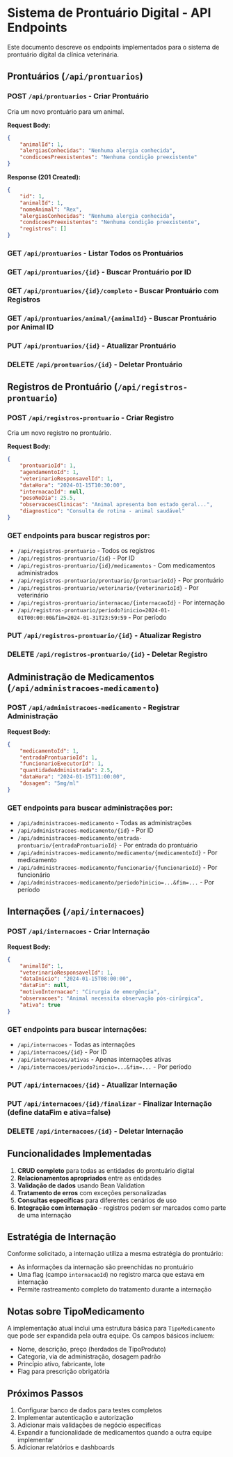 # Sistema de Prontuário Digital - API Endpoints

Este documento descreve os endpoints implementados para o sistema de prontuário digital da clínica veterinária.

## Prontuários (`/api/prontuarios`)

### POST `/api/prontuarios` - Criar Prontuário
Cria um novo prontuário para um animal.

**Request Body:**
```json
{
    "animalId": 1,
    "alergiasConhecidas": "Nenhuma alergia conhecida",
    "condicoesPreexistentes": "Nenhuma condição preexistente"
}
```

**Response (201 Created):**
```json
{
    "id": 1,
    "animalId": 1,
    "nomeAnimal": "Rex",
    "alergiasConhecidas": "Nenhuma alergia conhecida",
    "condicoesPreexistentes": "Nenhuma condição preexistente",
    "registros": []
}
```

### GET `/api/prontuarios` - Listar Todos os Prontuários
### GET `/api/prontuarios/{id}` - Buscar Prontuário por ID
### GET `/api/prontuarios/{id}/completo` - Buscar Prontuário com Registros
### GET `/api/prontuarios/animal/{animalId}` - Buscar Prontuário por Animal ID
### PUT `/api/prontuarios/{id}` - Atualizar Prontuário
### DELETE `/api/prontuarios/{id}` - Deletar Prontuário

## Registros de Prontuário (`/api/registros-prontuario`)

### POST `/api/registros-prontuario` - Criar Registro
Cria um novo registro no prontuário.

**Request Body:**
```json
{
    "prontuarioId": 1,
    "agendamentoId": 1,
    "veterinarioResponsavelId": 1,
    "dataHora": "2024-01-15T10:30:00",
    "internacaoId": null,
    "pesoNoDia": 25.5,
    "observacoesClinicas": "Animal apresenta bom estado geral...",
    "diagnostico": "Consulta de rotina - animal saudável"
}
```

### GET endpoints para buscar registros por:
- `/api/registros-prontuario` - Todos os registros
- `/api/registros-prontuario/{id}` - Por ID
- `/api/registros-prontuario/{id}/medicamentos` - Com medicamentos administrados
- `/api/registros-prontuario/prontuario/{prontuarioId}` - Por prontuário
- `/api/registros-prontuario/veterinario/{veterinarioId}` - Por veterinário
- `/api/registros-prontuario/internacao/{internacaoId}` - Por internação
- `/api/registros-prontuario/periodo?inicio=2024-01-01T00:00:00&fim=2024-01-31T23:59:59` - Por período

### PUT `/api/registros-prontuario/{id}` - Atualizar Registro
### DELETE `/api/registros-prontuario/{id}` - Deletar Registro

## Administração de Medicamentos (`/api/administracoes-medicamento`)

### POST `/api/administracoes-medicamento` - Registrar Administração
**Request Body:**
```json
{
    "medicamentoId": 1,
    "entradaProntuarioId": 1,
    "funcionarioExecutorId": 1,
    "quantidadeAdministrada": 2.5,
    "dataHora": "2024-01-15T11:00:00",
    "dosagem": "5mg/ml"
}
```

### GET endpoints para buscar administrações por:
- `/api/administracoes-medicamento` - Todas as administrações
- `/api/administracoes-medicamento/{id}` - Por ID
- `/api/administracoes-medicamento/entrada-prontuario/{entradaProntuarioId}` - Por entrada do prontuário
- `/api/administracoes-medicamento/medicamento/{medicamentoId}` - Por medicamento
- `/api/administracoes-medicamento/funcionario/{funcionarioId}` - Por funcionário
- `/api/administracoes-medicamento/periodo?inicio=...&fim=...` - Por período

## Internações (`/api/internacoes`)

### POST `/api/internacoes` - Criar Internação
**Request Body:**
```json
{
    "animalId": 1,
    "veterinarioResponsavelId": 1,
    "dataInicio": "2024-01-15T08:00:00",
    "dataFim": null,
    "motivoInternacao": "Cirurgia de emergência",
    "observacoes": "Animal necessita observação pós-cirúrgica",
    "ativa": true
}
```

### GET endpoints para buscar internações:
- `/api/internacoes` - Todas as internações
- `/api/internacoes/{id}` - Por ID
- `/api/internacoes/ativas` - Apenas internações ativas
- `/api/internacoes/periodo?inicio=...&fim=...` - Por período

### PUT `/api/internacoes/{id}` - Atualizar Internação
### PUT `/api/internacoes/{id}/finalizar` - Finalizar Internação (define dataFim e ativa=false)
### DELETE `/api/internacoes/{id}` - Deletar Internação

## Funcionalidades Implementadas

1. **CRUD completo** para todas as entidades do prontuário digital
2. **Relacionamentos apropriados** entre as entidades
3. **Validação de dados** usando Bean Validation
4. **Tratamento de erros** com exceções personalizadas
5. **Consultas específicas** para diferentes cenários de uso
6. **Integração com internação** - registros podem ser marcados como parte de uma internação

## Estratégia de Internação

Conforme solicitado, a internação utiliza a mesma estratégia do prontuário:
- As informações da internação são preenchidas no prontuário
- Uma flag (campo `internacaoId`) no registro marca que estava em internação
- Permite rastreamento completo do tratamento durante a internação

## Notas sobre TipoMedicamento

A implementação atual inclui uma estrutura básica para `TipoMedicamento` que pode ser expandida pela outra equipe. Os campos básicos incluem:
- Nome, descrição, preço (herdados de TipoProduto)
- Categoria, via de administração, dosagem padrão
- Princípio ativo, fabricante, lote
- Flag para prescrição obrigatória

## Próximos Passos

1. Configurar banco de dados para testes completos
2. Implementar autenticação e autorização
3. Adicionar mais validações de negócio específicas
4. Expandir a funcionalidade de medicamentos quando a outra equipe implementar
5. Adicionar relatórios e dashboards